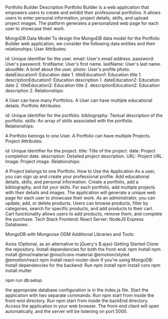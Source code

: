 Portfolio Builder
Description
Portfolio Builder is a web application that empowers users to create and exhibit their professional portfolios. It allows users to enter personal information, project details, skills, and upload project images. The platform generates a personalized web page for each user to showcase their work.

MongoDB Data Model
To design the MongoDB data model for the Portfolio Builder web application, we consider the following data entities and their relationships:
User
Attributes:

id: Unique identifier for the user.
email: User's email address.
password: User's password.
firstName: User's first name.
lastName: User's last name.
aboutMe: A brief about the user.
photo: User's profile photo.
dateEducation1: Education date 1.
titleEducation1: Education title 1.
descriptionEducation1: Education description 1.
dateEducation2: Education date 2.
titleEducation2: Education title 2.
descriptionEducation2: Education description 2.
Relationships:

A User can have many Portfolios.
A User can have multiple educational details.
Portfolio
Attributes:

id: Unique identifier for the portfolio.
bibliography: Textual description of the portfolio.
skills: An array of skills associated with the portfolio.
Relationships:

A Portfolio belongs to one User.
A Portfolio can have multiple Projects.
Project
Attributes:

id: Unique identifier for the project.
title: Title of the project.
date: Project completion date.
description: Detailed project description.
URL: Project URL.
Image: Project image.
Relationships:

A Project belongs to one Portfolio.
How to Use the Application
As a user, you can sign up and create your professional profile.
Add educational details, skills, and personal information.
Create a portfolio, add a bibliography, and list your skills.
For each portfolio, add multiple projects with their details and images.
The application will generate a unique web page for each user to showcase their work.
As an administrator, you can update, add, or delete products.
Users can browse products, filter by categories, search for specific products, and add products to their cart.
Cart functionality allows users to add products, remove them, and complete the purchase.
Tech Stack
Frontend:
React
Server:
NodeJS
Express
Databases:

MongoDB with Mongoose ODM
Additional Libraries and Tools:

Axios (Optional, as an alternative to jQuery's $.ajax)
Getting Started
Clone the repository.
Install dependencies for both the front-end:
npm install
npm install @mui/material @mui/icons-material @emotion/styled @emotion/react
npm install react-router-dom
If you're using MongoDB:
Install dependencies for  the backend:
Run npm install 
npm install cors
npm install multer

npm run db:setup

the appropriate database configuration is in the index.js file.
Start the application with two separate commands:
Run npm start from inside the front-end directory.
Run npm start from inside the backEnd directory.
Access the application in your web browser. 
The front-end client will open automatically, and the server will be listening on port 5000.